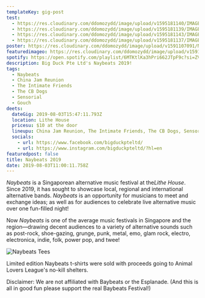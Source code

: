 ```yaml
---
templateKey: gig-post
test:
  - https://res.cloudinary.com/ddomozydd/image/upload/v1595181140/IMAGES%20FOR%20gigs/Naybeats/Naybeats1_kzlgfv.jpg
  - https://res.cloudinary.com/ddomozydd/image/upload/v1595181139/IMAGES%20FOR%20gigs/Naybeats/Naybeats3_zbkzbw.jpg
  - https://res.cloudinary.com/ddomozydd/image/upload/v1595181143/IMAGES%20FOR%20gigs/Naybeats/Naybeats2_yiyaiv.jpg
  - https://res.cloudinary.com/ddomozydd/image/upload/v1595181137/IMAGES%20FOR%20gigs/Naybeats/Naybeats4_srboqo.jpg
poster: https://res.cloudinary.com/ddomozydd/image/upload/v1591107091/Naybeats/naybeat_hmhdyg.jpg
featuredimageo: https://res.cloudinary.com/ddomozydd/image/upload/v1591107091/Naybeats/naybeat_hmhdyg.jpg
spotify: https://open.spotify.com/playlist/6MTKtlKa3hPri662JTpF9c?si=ZVj-fFNbTyKsPzc7z3pNWA
description: Big Duck Pte Ltd's Naybeats 2019!
tags:
  - Naybeats
  - China Jam Reunion
  - The Intimate Friends
  - The CB Dogs
  - Sensorial
  - Gouch
deets:
  dateGig: 2019-08-03T15:47:11.793Z
  location: Lithe House
  pricesu: $10 at the door
  lineupu: China Jam Reunion, The Intimate Friends, The CB Dogs, Sensorial, Gouch
  socials:
    - url: https://www.facebook.com/bigduckpteltd/
    - url: https://www.instagram.com/bigduckpteltd/?hl=en
featuredpost: false
title: Naybeats 2019
date: 2019-08-03T11:00:11.758Z
---
```

*Naybeats* is a Singaporean alternative music festival at the*Lithe House*. Since 2019, it has sought to showcase local, regional and international alternative bands. *Naybeats* is an opportunity for musicians to meet and exchange ideas; as well as for audiences to celebrate live alternative music over one fun-filled night!

Now *Naybeats* is one of the average music festivals in Singapore and the region—drawing decent audiences to a variety of alternative sounds such as post-rock, shoe-gazing, grunge, punk, metal, emo, glam rock, electro, electronica, indie, folk, power pop, and twee!

![](https://res.cloudinary.com/ddomozydd/image/upload/v1591106471/Naybeats/Nayshirt_fosofz.jpg "Naybeats Tees")

Limited edition Naybeats t-shirts were sold with proceeds going to Animal Lovers League's no-kill shelters.

Disclaimer: We are not affiliated with Baybeats or the Esplanade. (And this is all in good fun please support the real Baybeats Festival!)